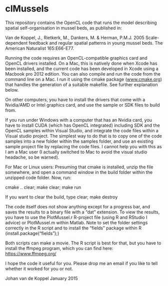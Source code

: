 # clMussels

This repository contains the OpenCL code that runs the model describing spatial self-organisation in mussel beds, as published in:

Van de Koppel, J., Rietkerk, M., Dankers, M. & Herman, P.M.J. 2005 Scale-dependent feedback and regular spatial patterns in young mussel beds. The American Naturalist 165:E66-E77.

Running the code requires an OpenCL-compatible graphics card and OpenCL drivers installed. On a Mac, this is natively done when Xcode has been installed, and the current code has been developed in Xcode using a Macbook pro 2012 edition. You can also compile and run the code from the command line on a Mac. I run it using the cmake package (www.cmake.org) that handles the generation of a suitable makefile. See further explanation below.

On other computers, you have to install the drivers that come with a Nvidia/AMD or Intel graphics card, and use the sample or SDK files to build from.

If you run under Windows with a computer that has an Nvidia card, you have to install CUDA (which has OpenCL integrated) including SDK and the OpenCL samples within Visual Studio, and integrate the code files within a Visual studio project. The simplest way to do that is to copy one of the code samples into a new folder within the samples folder, and use an existing sample project file by replacing the code files. I cannot help you with this as I am a Mac user (I actually switched to Mac to avoid the visual studio headache, so be warned).

For Mac or Linux users: 
Presuming that cmake is installed, unzip the file somewhere, and open a command window in the build folder within the unzipped code folder. Now, run:

cmake ..
clear; make
clear; make run

If you want to clear the build, type
clear; make destroy

The code itself does not show anything except for a progress bar, and saves the results to a binary file with a “dat” extension. To view the results, you have to use the PlotMussel.r R-project file (using R and RStudio I advice) or PlotMussel.m within Matlab. Note to set the folder settings correctly in the R script and to install the “fields” package within R (install.package(“fields”);)

Both scripts can make a movie. The R script is best for that, but you have to install the ffmpeg program, which you can find here: https://www.ffmpeg.org/ 

I hope the code it useful for you. Please drop me an email if you like to tell whether it worked for you or not.

Johan van de Koppel
January 2015



